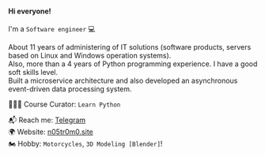#### Hi everyone!

I'm a `Software engineer` 💻

About 11 years of administering of IT solutions (software products, servers based on Linux and Windows operation systems).<br>
Also, more than a 4 years of Python programming experience. I have a good soft skills level.<br>
Built a microservice architecture and also developed an asynchronous event-driven data processing system.<br>

👨🏻‍🎓 Course Curator: `Learn Python`

📬 Reach me: [Telegram](https://t.me/n05tr0m0)<br />
🌍 Website: [n05tr0m0.site](https://n05tr0m0.site)<br />
🏍 Hobby: `Motorcycles`, `3D Modeling [Blender]`!<br />
